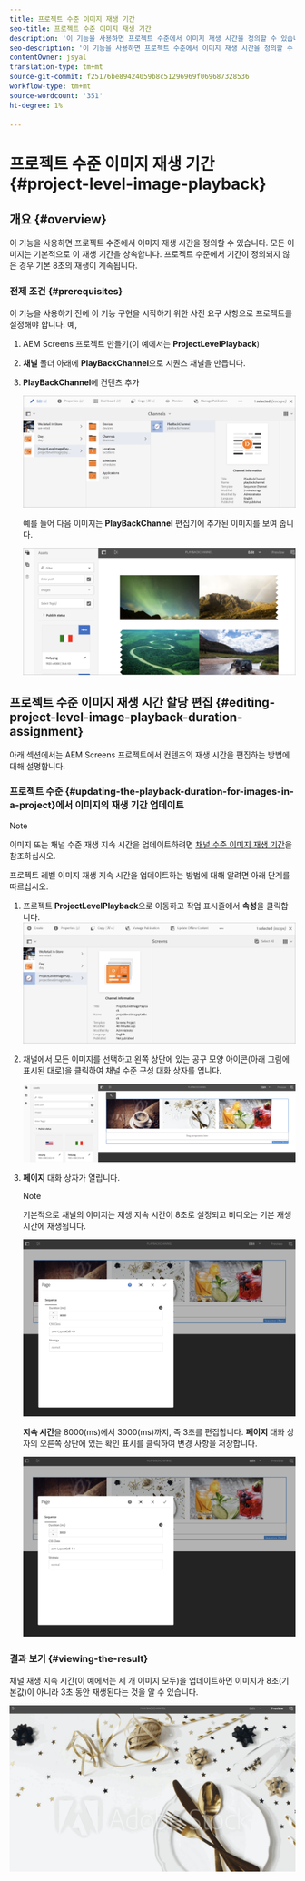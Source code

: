 ```yaml
---
title: 프로젝트 수준 이미지 재생 기간
seo-title: 프로젝트 수준 이미지 재생 기간
description: '이 기능을 사용하면 프로젝트 수준에서 이미지 재생 시간을 정의할 수 있습니다. '
seo-description: '이 기능을 사용하면 프로젝트 수준에서 이미지 재생 시간을 정의할 수 있습니다. '
contentOwner: jsyal
translation-type: tm+mt
source-git-commit: f25176be89424059b8c51296969f069687328536
workflow-type: tm+mt
source-wordcount: '351'
ht-degree: 1%

---
```



# 프로젝트 수준 이미지 재생 기간 {#project-level-image-playback}

## 개요 {#overview}

이 기능을 사용하면 프로젝트 수준에서 이미지 재생 시간을 정의할 수 있습니다. 모든 이미지는 기본적으로 이 재생 기간을 상속합니다. 프로젝트 수준에서 기간이 정의되지 않은 경우 기본 8초의 재생이 계속됩니다.

### 전제 조건 {#prerequisites}

이 기능을 사용하기 전에 이 기능 구현을 시작하기 위한 사전 요구 사항으로 프로젝트를 설정해야 합니다. 예,

1. AEM Screens 프로젝트 만들기(이 예에서는 **ProjectLevelPlayback**)

1. **채널** 폴더 아래에 **PlayBackChannel**&#x200B;으로 시퀀스 채널을 만듭니다.

1. **PlayBackChannel**&#x200B;에 컨텐츠 추가

   ![자산](assets/image_playback1.png)

   예를 들어 다음 이미지는 **PlayBackChannel** 편집기에 추가된 이미지를 보여 줍니다.

   ![자산](assets/image_playback2.png)

## 프로젝트 수준 이미지 재생 시간 할당 편집 {#editing-project-level-image-playback-duration-assignment}

아래 섹션에서는 AEM Screens 프로젝트에서 컨텐츠의 재생 시간을 편집하는 방법에 대해 설명합니다.

### 프로젝트 수준 {#updating-the-playback-duration-for-images-in-a-project}에서 이미지의 재생 기간 업데이트


>[!NOTE]
>
>이미지 또는 채널 수준 재생 지속 시간을 업데이트하려면 [채널 수준 이미지 재생 기간](channel-level-image-playback.md)을 참조하십시오.

프로젝트 레벨 이미지 재생 지속 시간을 업데이트하는 방법에 대해 알려면 아래 단계를 따르십시오.

1. 프로젝트 **ProjectLevelPlayback**&#x200B;으로 이동하고 작업 표시줄에서 **속성**을 클릭합니다.
   ![자산](assets/image_playback3.png)

1. 채널에서 모든 이미지를 선택하고 왼쪽 상단에 있는 공구 모양 아이콘(아래 그림에 표시된 대로)을 클릭하여 채널 수준 구성 대화 상자를 엽니다.

   ![screen_shot_2019-06-25at95945am](assets/screen_shot_2019-06-25at95945am.png)

1. **페이지** 대화 상자가 열립니다.

   >[!NOTE]
   >
   >기본적으로 채널의 이미지는 재생 지속 시간이 8초로 설정되고 비디오는 기본 재생 시간에 재생됩니다.

   ![screen_shot_2019-06-25at100343am](assets/screen_shot_2019-06-25at100343am.png)

   **지속 시간**&#x200B;을 8000(ms)에서 3000(ms)까지, 즉 3초를 편집합니다. **페이지** 대화 상자의 오른쪽 상단에 있는 확인 표시를 클릭하여 변경 사항을 저장합니다.

   ![screen_shot_2019-06-25at101527am](assets/screen_shot_2019-06-25at101527am.png)

### 결과 보기 {#viewing-the-result}

채널 재생 지속 시간(이 예에서는 세 개 이미지 모두)을 업데이트하면 이미지가 8초(기본값)이 아니라 3초 동안 재생된다는 것을 알 수 있습니다.

![channel_preview](assets/channel_preview.gif)

